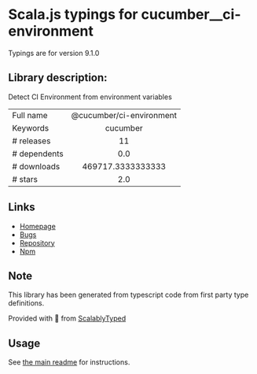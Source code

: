 
# Scala.js typings for cucumber__ci-environment

Typings are for version 9.1.0

## Library description:
Detect CI Environment from environment variables

|                    |                 |
| ------------------ | :-------------: |
| Full name          | @cucumber/ci-environment |
| Keywords           | cucumber |
| # releases         | 11 |
| # dependents       | 0.0 |
| # downloads        | 469717.3333333333 |
| # stars            | 2.0 |

## Links
- [Homepage](https://github.com/cucumber/ci-environment)
- [Bugs](https://github.com/cucumber/ci-environment/issues)
- [Repository](https://github.com/cucumber/ci-environment)
- [Npm](https://www.npmjs.com/package/%40cucumber%2Fci-environment)
    


## Note
This library has been generated from typescript code from first party type definitions.

Provided with :purple_heart: from [ScalablyTyped](https://github.com/oyvindberg/ScalablyTyped)

## Usage
See [the main readme](../../readme.md) for instructions.


